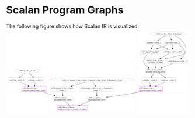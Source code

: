 # Scalan Program Graphs 

The following figure shows how Scalan IR is visualized.
![Image](graphs/annotated_graph.png)


